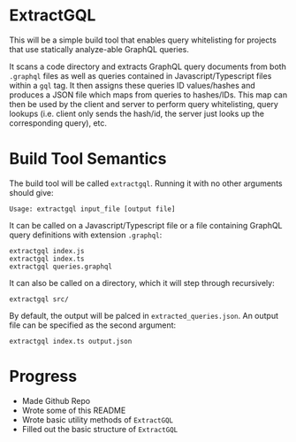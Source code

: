 # ExtractGQL

This will be a simple build tool that enables query whitelisting for projects that use statically analyze-able GraphQL queries.

It scans a code directory and extracts GraphQL query documents from both `.graphql` files as well as queries contained in 
Javascript/Typescript files within a `gql` tag. It then assigns these queries ID values/hashes and produces a JSON file which maps
from queries to hashes/IDs. This map can then be used by the client and server to perform query whitelisting, query lookups (i.e. 
client only sends the hash/id, the server just looks up the corresponding query), etc.

# Build Tool Semantics

The build tool will be called `extractgql`. Running it with no other arguments should give:

```
Usage: extractgql input_file [output file] 
``` 

It can be called on a Javascript/Typescript file or a file containing GraphQL query definitions with extension `.graphql`:

```shell
extractgql index.js
extractgql index.ts
extractgql queries.graphql
```

It can also be called on a directory, which it will step through recursively:

```shell
extractgql src/
```

By default, the output will be palced in `extracted_queries.json`. An output file can be specified as the second argument:

```
extractgql index.ts output.json 
```

# Progress
- Made Github Repo
- Wrote some of this README
- Wrote basic utility methods of `ExtractGQL`
- Filled out the basic structure of `ExtractGQL`